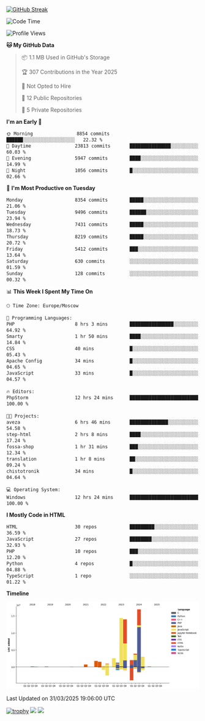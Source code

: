 [![GitHub Streak](https://github-readme-streak-stats.herokuapp.com/?user=yogik10)](https://git.io/streak-stats)
<!--START_SECTION:waka-->
![Code Time](http://img.shields.io/badge/Code%20Time-1%2C232%20hrs%2019%20mins-blue)

![Profile Views](http://img.shields.io/badge/Profile%20Views-1-blue)

**🐱 My GitHub Data** 

> 📦 1.1 MB Used in GitHub's Storage 
 > 
> 🏆 307 Contributions in the Year 2025
 > 
> 🚫 Not Opted to Hire
 > 
> 📜 12 Public Repositories 
 > 
> 🔑 5 Private Repositories 
 > 
**I'm an Early 🐤** 

```text
🌞 Morning                8854 commits        ██████░░░░░░░░░░░░░░░░░░░   22.32 % 
🌆 Daytime                23813 commits       ███████████████░░░░░░░░░░   60.03 % 
🌃 Evening                5947 commits        ████░░░░░░░░░░░░░░░░░░░░░   14.99 % 
🌙 Night                  1056 commits        █░░░░░░░░░░░░░░░░░░░░░░░░   02.66 % 
```
📅 **I'm Most Productive on Tuesday** 

```text
Monday                   8354 commits        █████░░░░░░░░░░░░░░░░░░░░   21.06 % 
Tuesday                  9496 commits        ██████░░░░░░░░░░░░░░░░░░░   23.94 % 
Wednesday                7431 commits        █████░░░░░░░░░░░░░░░░░░░░   18.73 % 
Thursday                 8219 commits        █████░░░░░░░░░░░░░░░░░░░░   20.72 % 
Friday                   5412 commits        ███░░░░░░░░░░░░░░░░░░░░░░   13.64 % 
Saturday                 630 commits         ░░░░░░░░░░░░░░░░░░░░░░░░░   01.59 % 
Sunday                   128 commits         ░░░░░░░░░░░░░░░░░░░░░░░░░   00.32 % 
```


📊 **This Week I Spent My Time On** 

```text
🕑︎ Time Zone: Europe/Moscow

💬 Programming Languages: 
PHP                      8 hrs 3 mins        ████████████████░░░░░░░░░   64.92 % 
Smarty                   1 hr 50 mins        ████░░░░░░░░░░░░░░░░░░░░░   14.84 % 
CSS                      40 mins             █░░░░░░░░░░░░░░░░░░░░░░░░   05.43 % 
Apache Config            34 mins             █░░░░░░░░░░░░░░░░░░░░░░░░   04.65 % 
JavaScript               33 mins             █░░░░░░░░░░░░░░░░░░░░░░░░   04.57 % 

🔥 Editors: 
PhpStorm                 12 hrs 24 mins      █████████████████████████   100.00 % 

🐱‍💻 Projects: 
aveza                    6 hrs 46 mins       ██████████████░░░░░░░░░░░   54.58 % 
step-html                2 hrs 8 mins        ████░░░░░░░░░░░░░░░░░░░░░   17.24 % 
fossa-shop               1 hr 31 mins        ███░░░░░░░░░░░░░░░░░░░░░░   12.34 % 
translation              1 hr 8 mins         ██░░░░░░░░░░░░░░░░░░░░░░░   09.24 % 
chistotronik             34 mins             █░░░░░░░░░░░░░░░░░░░░░░░░   04.64 % 

💻 Operating System: 
Windows                  12 hrs 24 mins      █████████████████████████   100.00 % 
```

**I Mostly Code in HTML** 

```text
HTML                     30 repos            █████████░░░░░░░░░░░░░░░░   36.59 % 
JavaScript               27 repos            ████████░░░░░░░░░░░░░░░░░   32.93 % 
PHP                      10 repos            ███░░░░░░░░░░░░░░░░░░░░░░   12.20 % 
Python                   4 repos             █░░░░░░░░░░░░░░░░░░░░░░░░   04.88 % 
TypeScript               1 repo              ░░░░░░░░░░░░░░░░░░░░░░░░░   01.22 % 
```



**Timeline**

![Lines of Code chart](https://raw.githubusercontent.com/Yogik10/Yogik10/main/assets/bar_graph.png)


 Last Updated on 31/03/2025 19:06:00 UTC
<!--END_SECTION:waka-->
[![trophy](https://github-profile-trophy.vercel.app/?username=yogik10)](https://github.com/ryo-ma/github-profile-trophy)
![](https://github-profile-summary-cards.vercel.app/api/cards/profile-details?username=yogik10&theme=solarized_dark)
![](https://github-profile-summary-cards.vercel.app/api/cards/most-commit-language?username=yogik10&theme=solarized_dark)



